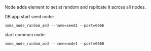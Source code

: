 Node adds element to set at random and replicate it across all nodes.

DB app start seed node:

```noma_node_random_add --name=seed1 --port=6666```

start common node:

```noma_node_random_add --name=node1 --port=6668```
